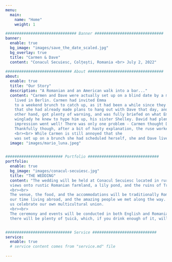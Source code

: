 ```yaml
---
menu:
  main:
    name: "Home"
    weight: 1

############################### Banner ##############################
banner:
  enable: true
  bg_image: "images/save_the_date_scaled.jpg"
  bg_overlay: true
  title: "Carmen & Dave"
  content: "Conacul Secuiesc, Colțești, Romania <br> July 2, 2022"
  
############################# About #################################
about:
  enable: true
  title: "Our Story"
  description: "A Romanian and an American walk into a bar..."
  content: "Carmen and Dave were actually set up on a blind date by a mutual friend, Emma, whom she knew from when she 
    lived in Berlin. Carmen had invited Emma
    to a weekend brunch to catch up, as it had been a while since they had seen each other. Emma had made the excuse 
    that she had already made plans to hang out with Dave that day, and asked if he could come as well.<br><br>Dave, on the 
    other hand, got plenty of warning, and was fully briefed on what Emma was planning on doing. He even invited the best 
    winglady he knew to hype him up, his sister Shelley. David had plenty of time to be nervous leading up to the date, but the first  
    impression went well! There was only one problem - Carmen thought Dave and Shelley were married because Shelley was wearing her wedding band.
    Thankfully though, after a bit of hasty explanation, the ruse worked, and here we are today!
    <br><br> While Carmen is still annoyed that she 
    was set up on a brunch she had scheduled herself, she and Dave live happily together in Berlin with their two pets, Luna and Mario."
  image: "images/mario_luna.jpeg"


######################### Portfolio ###############################
portfolio:
  enable: true
  bg_image: "images/conacul-secuiesc.jpg"
  title: "THE WEDDING"
  content: "The wedding will be held at Conacul Secuiesc located in rural Transylvania. The venue is in the shadow of the Piatra Secuiului with beautiful
  views onto rustic Romanian farmland, a lily pond, and the ruins of Trascău Fortress.
  <br><br>
  The venue, the food, and the accommodations will be traditionally Romanian. The wedding guest list, however, reflects 
  our time living abroad, and the amazing people we met along the way. We cannot wait for you all to join us, and help
  us celebrate our own multicultural union. 
  <br><br>
  The ceremony and events will be conducted in both English and Romanian to the best of our abilities... Don't worry though -  
  there will be plenty of țuică, which, if you drink enough of it, will make you you feel fluent in any language."


############################# Service ############################
service:
  enable: true
  # service content comes from "service.md" file
  
---
```

